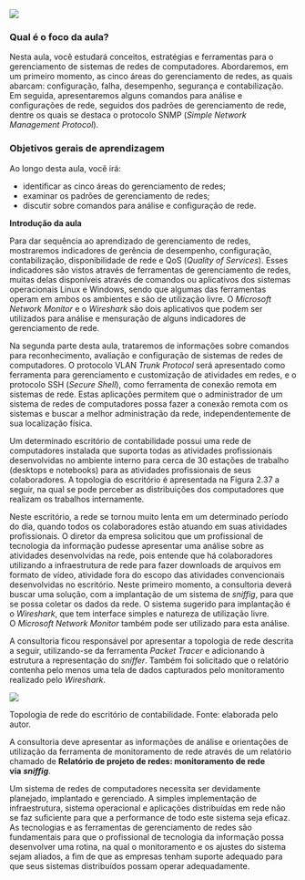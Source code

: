 [![](https://ampli-images.s3.amazonaws.com/production/77d0d517-1cb7-4c38-a570-23f13fa81690/original)](https://ampli-images.s3.amazonaws.com/production/77d0d517-1cb7-4c38-a570-23f13fa81690/original)

### **Qual é o foco da aula?**

Nesta aula, você estudará conceitos, estratégias e ferramentas para o gerenciamento de sistemas de redes de computadores. Abordaremos, em um primeiro momento, as cinco áreas do gerenciamento de redes, as quais abarcam: configuração, falha, desempenho, segurança e contabilização. Em seguida, apresentaremos alguns comandos para análise e configurações de rede, seguidos dos padrões de gerenciamento de rede, dentre os quais se destaca o protocolo SNMP (_Simple Network Management Protocol_).

### **Objetivos gerais de aprendizagem**

Ao longo desta aula, você irá:

- identificar as cinco áreas do gerenciamento de redes;
- examinar os padrões de gerenciamento de redes;
- discutir sobre comandos para análise e configuração de rede.

**Introdução da aula**

Para dar sequência ao aprendizado de gerenciamento de redes, mostraremos indicadores de gerência de desempenho, configuração, contabilização, disponibilidade de rede e QoS (_Quality of Services_). Esses indicadores são vistos através de ferramentas de gerenciamento de redes, muitas delas disponíveis através de comandos ou aplicativos dos sistemas operacionais Linux e Windows, sendo que algumas das ferramentas operam em ambos os ambientes e são de utilização livre. O _Microsoft Network Monitor_ e o _Wireshark_ são dois aplicativos que podem ser utilizados para análise e mensuração de alguns indicadores de gerenciamento de rede.

Na segunda parte desta aula, trataremos de informações sobre comandos para reconhecimento, avaliação e configuração de sistemas de redes de computadores. O protocolo VLAN _Trunk Protocol_ será apresentado como ferramenta para gerenciamento e customização de atividades em redes, e o protocolo SSH (_Secure Shell_), como ferramenta de conexão remota em sistemas de rede. Estas aplicações permitem que o administrador de um sistema de redes de computadores possa fazer a conexão remota com os sistemas e buscar a melhor administração da rede, independentemente de sua localização física.

Um determinado escritório de contabilidade possui uma rede de computadores instalada que suporta todas as atividades profissionais desenvolvidas no ambiente interno para cerca de 30 estações de trabalho (desktops e notebooks) para as atividades profissionais de seus colaboradores. A topologia do escritório é apresentada na Figura 2.37 a seguir, na qual se pode perceber as distribuições dos computadores que realizam os trabalhos internamente.

Neste escritório, a rede se tornou muito lenta em um determinado período do dia, quando todos os colaboradores estão atuando em suas atividades profissionais. O diretor da empresa solicitou que um profissional de tecnologia da informação pudesse apresentar uma análise sobre as atividades desenvolvidas na rede, pois entende que há colaboradores utilizando a infraestrutura de rede para fazer downloads de arquivos em formato de vídeo, atividade fora do escopo das atividades convencionais desenvolvidas no escritório. Neste primeiro momento, a consultoria deverá buscar uma solução, com a implantação de um sistema de _sniffig_, para que se possa coletar os dados da rede. O sistema sugerido para implantação é o _Wireshark_, que tem interface simples e natureza de utilização livre. O _Microsoft Network Monitor_ também pode ser utilizado para esta análise.

A consultoria ficou responsável por apresentar a topologia de rede descrita a seguir, utilizando-se da ferramenta _Packet Tracer_ e adicionando à estrutura a representação do _sniffer_. Também foi solicitado que o relatório contenha pelo menos uma tela de dados capturados pelo monitoramento realizado pelo _Wireshark_.

[![](https://ampli-images.s3.amazonaws.com/production/0c802426-0850-4000-b761-67a5accc4974/original)](https://ampli-images.s3.amazonaws.com/production/0c802426-0850-4000-b761-67a5accc4974/original)

Topologia de rede do escritório de contabilidade. Fonte: elaborada pelo autor.

A consultoria deve apresentar as informações de análise e orientações de utilização da ferramenta de monitoramento de rede através de um relatório chamado de **Relatório de projeto de redes: monitoramento de rede via** _**sniffig**_.

Um sistema de redes de computadores necessita ser devidamente planejado, implantado e gerenciado. A simples implementação de infraestrutura, sistema operacional e aplicações distribuídas em rede não se faz suficiente para que a performance de todo este sistema seja eficaz. As tecnologias e as ferramentas de gerenciamento de redes são fundamentais para que o profissional de tecnologia da informação possa desenvolver uma rotina, na qual o monitoramento e os ajustes do sistema sejam aliados, a fim de que as empresas tenham suporte adequado para que seus sistemas distribuídos possam operar adequadamente.